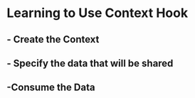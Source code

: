 # Learning to Use Context Hook

## - Create the Context

## - Specify the data that will be shared

## -Consume the Data
